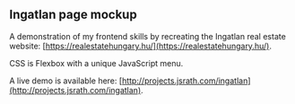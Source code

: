## Ingatlan page mockup

A demonstration of my frontend skills by recreating the Ingatlan real estate website: [https://realestatehungary.hu/](https://realestatehungary.hu/).

CSS is Flexbox with a unique JavaScript menu. 

A live demo is available here: [http://projects.jsrath.com/ingatlan](http://projects.jsrath.com/ingatlan). 

